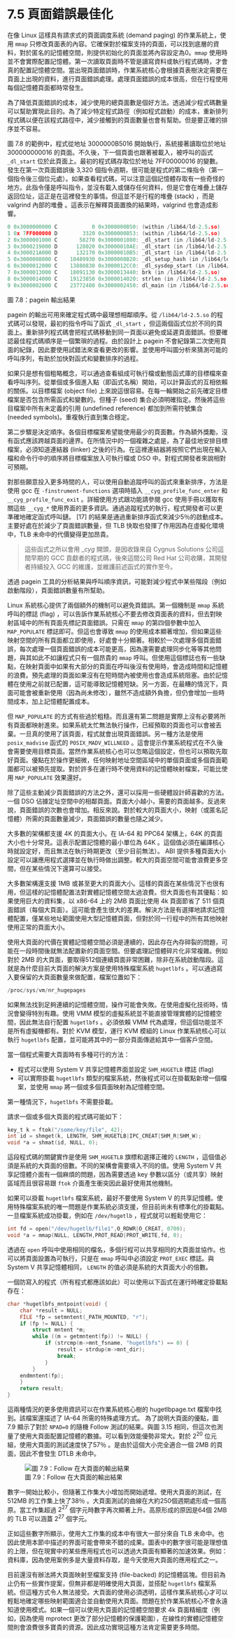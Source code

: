 # 7.5 頁面錯誤最佳化

在像 Linux 這樣具有請求式的頁面調度系統 (demand paging) 的作業系統上，使用 `mmap` 只修改頁面表的內容。它確保對於檔案支持的頁面，可以找到底層的資料，對於匿名的記憶體空間，則提供初始化的頁面並將內容設定為0。`mmap` 使用時並不會實際配置記憶體。第一次讀取頁面時不管是讀寫資料或執行程式碼時，才會真的配置記憶體空間。當出現頁面錯誤時，作業系統核心會根據頁表樹決定需要在頁面上出現的資料，進行頁面錯誤處理。處理頁面錯誤的成本很高，但在行程使用每個記憶體頁面都時常發生。

為了降低頁面錯誤的成本，減少使用的總頁面數是個好方法。透過減少程式碼數量可以幫助實現此目的。為了減少特定程式路徑（例如程式啟動）的成本，重新排列程式碼以便在該程式路徑中，減少接觸到的頁面數量也會有幫助。但是要正確的排序並不容易。

圖 7.8 的範例中，程式從地址 3000000B5016 開始執行，系統接著讀取位於地址 300000000016 的頁面。不久後，下一個頁面也跟著被載入，被呼叫的函式 `_dl_start` 位於此頁面上。最初的程式碼存取位於地址 7FF00000016 的變數。發生在第一次頁面錯誤後 3,320 個指令週期，很可能是程式的第二條指令（第一個指令後三個位元處）。如果查看程式碼，可以注意這個記憶體存取有一些奇怪的地方。此指令僅是呼叫指令，並沒有載入或儲存任何資料，但是它會在堆疊上儲存返回位址，這正是在這裡發生的事情。但這並不是行程的堆疊 (stack) ，而是 valgrind 內部的堆疊 。這表示在解釋頁面置換的結果時，valgrind 也會造成影響。

```c
0 0x3000000000 C           0 0x3000000B50: (within /lib64/ld-2.5.so)
1 0x 7FF000000 D        3320 0x3000000B53: (within /lib64/ld-2.5.so)
2 0x3000001000 C       58270 0x3000001080: _dl_start (in /lib64/ld-2.5.so)
3 0x3000219000 D      128020 0x30000010AE: _dl_start (in /lib64/ld-2.5.so)
4 0x300021A000 D      132170 0x30000010B5: _dl_start (in /lib64/ld-2.5.so)
5 0x3000008000 C    10489930 0x3000008B20: _dl_setup_hash (in /lib64/ld-2.5.so)
6 0x3000012000 C    13880830 0x3000012CC0: _dl_sysdep_start (in /lib64/ld-2.5.so)
7 0x3000013000 C    18091130 0x3000013440: brk (in /lib64/ld-2.5.so)
8 0x3000014000 C    19123850 0x3000014020: strlen (in /lib64/ld-2.5.so)
9 0x3000002000 C    23772480 0x3000002450: dl_main (in /lib64/ld-2.5.so)
```
圖 7.8：pagein 輸出結果

pagein 的輸出可用來確定程式碼中最理想相鄰順序。從 `/lib64/ld-2.5.so` 的程式碼可以發現，最初的指令呼叫了函式 `_dl_start` ，但這兩個函式位於不同的頁面上。重新排列程式碼會把程式碼移動到同一頁面以避免或延遲頁面錯誤。但要確認最佳程式碼順序是一個繁瑣的過程。由於設計上 pagein 不會紀錄第二次使用頁面的紀錄，因此要使用試錯法來查看更改的影響。並使用呼叫圖分析來猜測可能的呼叫序列，有助於加快對函式和變數排序的過程。

如果只是想有個粗略概念，可以通過查看組成可執行檔或動態函式庫的目標檔來查看呼叫序列。從單個或多個進入點（即函式名稱）開始，可以計算函式的互相依賴的關係。以目標檔案 (object file) 上來說這很容易。在每一輪開始之前先確定目標檔案是否包含所需函式和變數的。但種子 (seed) 集合必須明確指定。然後將這些目檔案中所有未定義的引用 (undefined reference) 都加到所需符號集合 (needed symbols)。重複執行直到集合穩定。

第二步驟是決定順序。各個目標檔案希望能使用最少的頁面數。作為額外獎勵，沒有函式應該跨越頁面的邊界。在所情況中的一個複雜之處是，為了最佳地安排目標檔案，必須知道連結器 (linker) 之後的行為。在這裡連結器將按照它們出現在輸入檔和命令行中的順序將目標檔案放入可執行檔或 DSO 中。對程式開發者來說相對可預期。

對那些願意投入更多時間的人，可以使用自動追蹤呼叫的函式來重新排序，方法是使用 gcc 在 `-finstrument-functions` 選項時插入 `__cyg_profile_func_enter` 和 `__cyg_profile_func_exit` 。詳細使用方式跟功能請參閱 gcc 使用手冊以獲取有關這些 `__cyg_*` 使用界面的更多資訊。通過追蹤程式的執行，程式開發者可以更準確地確定函式呼叫鏈。 [17] 的結果是通過重新排序函式來減少5％的啟動成本。主要好處在於減少了頁面錯誤數量，但 TLB 快取也發揮了作用因為在虛擬化環境中，TLB 未命中的代價變得更加昂貴。
> 這些函式之所以會用 __cyg_ 開頭，是因收錄來自 Cygnus Solutions 公司這間早期的 GCC 貢獻者的程式碼，後來這間公司 Red Hat 公司收購，其開發者持續投入 GCC 的維護，並維護前述函式的實作至今。

透過 pagein 工具的分析結果與呼叫順序資訊，可能對減少程式中某些階段（例如啟動階段），頁面錯誤數量有所幫助。

Linux 系統核心提供了兩個額外的機制可以避免頁錯誤。第一個機制是 `mmap` 系統呼叫的標誌 (flag) ，可以告訴作業系統核心不要去修改頁面表的資料，但去對映射區域中的所有頁面先標記頁面錯誤。只需在 `mmap` 的第四個參數中加入 `MAP_POPULATE` 標誌即可。但這也會導致 `mmap` 的使用成本顯著增加，但如果這些映射空間的所有頁面都立即使用，好處會十分顯著。相較於一次處理多個頁面錯誤，每次處理一個頁面錯誤的成本可能更高，因為還需要處理同步化等等其他問題，與其如此不如讓程式只有一個昂貴的 `mmap` 呼叫。但使用這個標誌也有一些缺點，在映射頁面中如果有大部分的頁面在呼叫後沒有使用時，會造成時間和記憶體的浪費。預先處理的頁面如果沒有在短時間內被使用也會造成系統阻塞。由於記憶體在使用之前就已配置，這可能導致記憶體短缺。另一方面，在最糟的情況下，頁面可能會被重新使用（因為尚未修改），雖然不造成額外負擔，但仍會增加一些時間成本，加上記憶體配置成本。

但 `MAP_POPULATE` 的方式有些過於粗糙。而且還有第二問題是實際上沒有必要將所有頁面都映射進來。如果系統太忙無法執行操作，已經預取的頁面也可以會被丟棄。一旦真的使用了該頁面，程式就會出現頁面錯誤。另一種方法是使用 `posix_madvise` 函式的 `POSIX_MADV_WILLNEED` 。這會提示作業系統程式在不久後會需要使用目標頁面。當然作業系統核心也可以忽略這個設定，但也可以預取先取好頁面。優點在於操作更細微，任何映射地址空間區域中的單個頁面或多個頁面範圍都可以被預先提取。對於許多在運行時不使用資料的記憶體映射檔案，可能比使用 `MAP_POPULATE` 效果還好。

除了這些主動減少頁面錯誤的方法之外，還可以採用一些硬體設計師喜歡的方法。一個 DSO 佔據定址空間中的相鄰頁面。頁面大小越小，需要的頁面越多。反過來說，頁面錯誤的次數也會增加。相反來說。對於較大的頁面大小，映射（或匿名記憶體）所需的頁面數量減少，頁面錯誤的數量也隨之減少。

大多數的架構都支援 4K 的頁面大小。在 IA-64 和 PPC64 架構上，64K 的頁面大小也十分常見。這表示配置記憶體的最小單位為 64K 。這個值必須在編譯核心時就設定好，而且無法在執行時期更改（至少目前無法）。 ABI 提供多種頁面大小設定可以讓應用程式選擇並在執行時做出調整。較大的頁面空間可能會浪費更多空間，但在某些情況下還算可以接受。

大多數架構還支援 1MB 或甚至更大的頁面大小。這樣的頁面在某些情況下也很有用，但這樣的記憶體配置法對實體記憶體空間太過浪費。但大頁面也有其優點：如果使用巨大的資料集，以 x86-64 上的 2MB 頁面比使用 4k 頁面節省了 511 個頁面錯誤（每個大頁面）。這可能會產生很大的差異。解決方法是有選擇地請求記憶體配置，僅某些地址範圍使用大型記憶體頁面，但對於同一行程中的所有其他映射使用正常的頁面大小。

使用大頁面的代價在實體記憶體空間必須是連續的，因此存在內存碎裂的問題，可能在一段時間後就無法配置新的頁面空間。但要處理記憶體碎片化非常複雜。例如對於 2MB 的大頁面，要取得512個連續頁面非常困難，除非在系統啟動階段。這就是為什麼目前大頁面的解決方案是使用特殊檔案系統 `hugetlbfs` 。可以通過寫入要保留的大頁面數量來做配置，檔案位置如下：

```c
/proc/sys/vm/nr_hugepages
```

如果無法找到足夠連續的記憶體空間，操作可能會失敗。在使用虛擬化技術時，情況會變得特別有趣。使用 VMM 模型的虛擬系統並不能直接管理實體的記憶體空間，因此無法自行配置 `hugetlbfs` 。必須依賴 VMM 代為處理，但這個功能並不是所有虛擬機都有。對於 KVM 模型，運行 KVM 模組的 Linux 作業系統核心可以執行 `hugetlbfs` 配置，並可能將其中的一部分頁面傳遞給其中一個客戶空間。

當一個程式需要大頁面時有多種可行的方法：

-  程式可以使用 System V 共享記憶體界面並設定 `SHM_HUGETLB` 標誌 (flag) 
-  可以實際掛載 `hugetlbfs` 類型的檔案系統，然後程式可以在掛載點新增一個檔案，並使用 `mmap` 將一個或多個頁面映射為記憶體空間。

第一種情況下，`hugetlbfs` 不需要掛載。

請求一個或多個大頁面的程式碼可能如下：

```c
key_t k = ftok("/some/key/file", 42);
int id = shmget(k, LENGTH, SHM_HUGETLB|IPC_CREAT|SHM_R|SHM_W);
void *a = shmat(id, NULL, 0);
```

這段程式碼的關鍵實作是使用 `SHM_HUGETLB` 旗標和選擇正確的 `LENGTH` ，這個值必須是系統的大頁面的倍數。不同的架構會需要填入不同的值。使用 System V 共享記憶體介面有一個麻煩的問題，因為需要透過 key 參數以區分（或共享）映射區域而且很容易跟 `ftok` 介面產生衝突因此最好使用其他機制。

如果可以掛載 `hugetlbfs` 檔案系統，最好不要使用 System V 的共享記憶體。使用特殊檔案系統的唯一問題是作業系統必須支援，但目前尚未有標準化的掛載點。一旦檔案系統成功掛載，例如在 `/dev/hugetlb` ，程式就可以輕鬆使用它：

```c
int fd = open("/dev/hugetlb/file1",O_RDWR|O_CREAT, 0700);
void *a = mmap(NULL, LENGTH,PROT_READ|PROT_WRITE,fd, 0);
```

透過在 `open` 呼叫中使用相同的檔名，多個行程可以共享相同的大頁面並協作。也可以將頁面設置為可執行，只是在 `mmap` 呼叫中必須設定 `PROT_EXEC`  標誌。與 System V 共享記憶體相同， `LENGTH` 的值必須是系統的大頁面大小的倍數。

一個防寫入的程式（所有程式都應該如此）可以使用以下函式在運行時確定掛載點存在：

```c
char *hugetlbfs_mntpoint(void) {
    char *result = NULL;
    FILE *fp = setmntent(_PATH_MOUNTED, "r");
    if (fp != NULL) {
        struct mntent *m;
        while ((m = getmntent(fp)) != NULL) {
            if (strcmp(m->mnt_fsname, "hugetlbfs") == 0) {
                result = strdup(m->mnt_dir);
                break;
            }
        }
    endmntent(fp);
    }
    return result;
}
```

這兩種情況的更多使用資訊可以在作業系統核心樹的 hugetlbpage.txt 檔案中找到。該檔案還描述了 IA-64 所需的特殊處理方式。
為了說明大頁面的優點，圖 7.9 顯示了對於 `NPAD=0` 的隨機 Follow 測試的結果。與圖 3.15 相同，但這次也測量了使用大頁面配置記憶體的數據。可以看到效能優勢非常大。對於 $2^{20}$ 位元組，使用大頁面的測試速度快了57％ 。是由於這個大小完全適合一個 2MB 的頁面，因此不會發生 DTLB 未命中。

<figure>
  <img src="../assets/figure-7.9.png" alt="圖 7.9：Follow 在大頁面的輸出結果">
  <figcaption>圖 7.9：Follow 在大頁面的輸出結果</figcaption>
</figure>

數字一開始比較小，但隨著工作集大小增加而開始遞增。使用大頁面的測試，在 512MB 的工作集上快了38％ 。大頁面測試的曲線在大約250個週期處形成一個高原。當工作集超過 $2^{27}$ 個字元時數字再次顯著上升。高原形成的原因是64個 2MB 的 TLB 可以涵蓋 $2^{27}$ 個字元。

正如這些數字所顯示，使用大工作集的成本中有很大一部分來自 TLB 未命中。也因此使用本節中描述的界面可能會帶來不錯的成果。圖表中的數字很可能是理想值的上限，但在現實中的某些應用程式也可以透過大頁面有顯著的加速效果。例如：資料庫，因為使用案例多是大量資料存取，是今天使用大頁面的應用程式之一。

目前還沒有辦法將大頁面映射至檔案支持 (file-backed) 的記憶體區塊。但目前為止仍有一些實作提案，但無非都是明確使用大頁面，並搭配 `hugetlbfs` 檔案系統。但這種方式令人無法接受。大頁面的使用必須透明，這樣作業系統核心才可以輕鬆地確定哪些映射範圍適合並自動使用大頁面。問題在於作業系統核心不會永遠知道使用模式。如果一個可以使用大頁面的記憶體空間要求 4k 頁面精細度（例如，因為使用 mprotect 更改了部分記憶體的保護範圍），在線性的實體記憶體空間則會浪費很多寶貴的資源。因此成功實現這種方法肯定需要更多時間。

